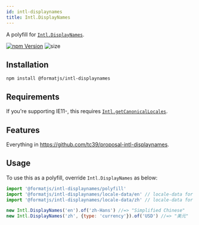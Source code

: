 ```yaml
---
id: intl-displaynames
title: Intl.DisplayNames
---
```


A polyfill for [`Intl.DisplayNames`](https://tc39.es/proposal-intl-displaynames).

[![npm Version](https://img.shields.io/npm/v/@formatjs/intl-displaynames.svg?style=flat-square)](https://www.npmjs.org/package/@formatjs/intl-displaynames) ![size](https://badgen.net/bundlephobia/minzip/@formatjs/intl-displaynames)

## Installation

```
npm install @formatjs/intl-displaynames
```

## Requirements

If you're supporting IE11-, this requires [`Intl.getCanonicalLocales`](intl-getcanonicallocales.md).

## Features

Everything in <https://github.com/tc39/proposal-intl-displaynames>.

## Usage

To use this as a polyfill, override `Intl.DisplayNames` as below:

```javascript
import '@formatjs/intl-displaynames/polyfill'
import '@formatjs/intl-displaynames/locale-data/en' // locale-data for en
import '@formatjs/intl-displaynames/locale-data/zh' // locale-data for zh

new Intl.DisplayNames('en').of('zh-Hans') //=> "Simplified Chinese"
new Intl.DisplayNames('zh', {type: 'currency'}).of('USD') //=> "美元"
```
